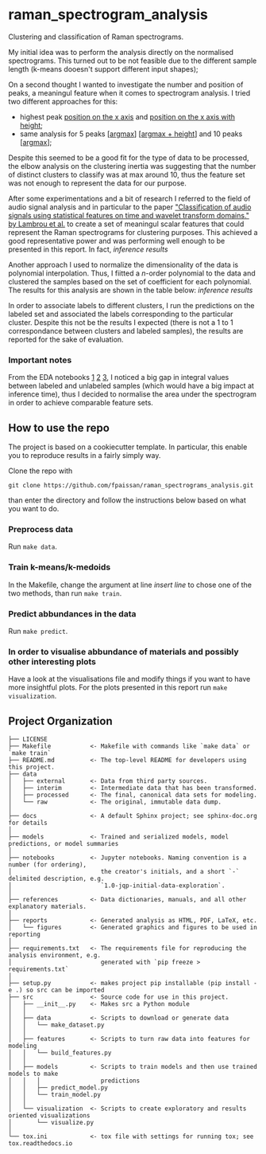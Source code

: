 raman_spectrogram_analysis
==============================

Clustering and classification of Raman spectrograms.

My initial idea was to perform the analysis directly on the normalised spectrograms. This turned out to be not feasible due to the different sample length (k-means dooesn't support different input shapes);

On a second thought I wanted to investigate the number and position of peaks, a meaningul feature when it comes to spectrogram analysis. I tried two different approaches for this:
- highest peak [position on the x axis](notebooks/fp-model-with-peak1-argmax.ipynb) and [position on the x axis with height](notebooks/fp-model-with-maxpeak2d.ipynb);
- same analysis for 5 peaks \[[argmax](notebooks/fp-model-5-maxpeak-argmax.ipynb)\] \[[argmax + height](notebooks/fp-model-5-maxpeak-2d.ipynb)\] and 10 peaks \[[argmax](notebooks/fp-model-10-maxpeak-argmax.ipynb)\];

Despite this seemed to be a good fit for the type of data to be processed, the elbow analysis on the clustering inertia was suggesting that the number of distinct clusters to classify was at max around 10, thus the feature set was not enough to represent the data for our purpose.

After some experimentations and a bit of research I referred to the field of audio signal analysis and in particular to the paper ["Classification of audio signals using statistical features on time and wavelet transform domains." by Lambrou et al.](references/papers/ic982120.pdf) to create a set of meaningul scalar features that could represent the Raman spectrograms for clustering purposes.
This achieved a good representative power and was performing well enough to be presented in this report. In fact, *inference results*

Another approach I used to normalize the dimensionality of the data is polynomial interpolation. Thus, I fiitted a *n*-order polynomial to the data and clustered the samples based on the set of coefficient for each polynomial. The results for this analysis are shown in the table below:
*inference results*

In order to associate labels to different clusters, I run the predictions on the labeled set and associated the labels corresponding to the particular cluster.
Despite this not be the results I expected (there is not a 1 to 1 correspondance between clusters and labeled samples), the results are reported for the sake of evaluation.

### Important notes
From the EDA notebooks [1](notebooks/fp-eda-S1-raman-data.ipynb) [2](notebooks/fp-eda-S2-raman-data.ipynb) [3](notebooks/README-consegne.pynb), I noticed a big gap in integral values between labeled and unlabeled samples (which would have a big impact at inference time), thus I decided to normalise the area under the spectrogram in order to achieve comparable feature sets.

## How to use the repo

The project is based on a cookiecutter template. In particular, this enable you to reproduce results in a fairly simply way.

Clone the repo with 

`git clone https://github.com/fpaissan/raman_spectrograms_analysis.git`

than enter the directory and follow the instructions below based on what you want to do.

### Preprocess data
Run `make data`.

### Train k-means/k-medoids
In the Makefile, change the argument at line *insert line* to chose one of the two methods, than run `make train`.

### Predict abbundances in the data
Run `make predict`.

### In order to visualise abbundance of materials and possibly other interesting plots
Have a look at the visualisations file and modify things if you want to have more insightful plots.
For the plots presented in this report run `make visualization`.

Project Organization
------------

    ├── LICENSE
    ├── Makefile           <- Makefile with commands like `make data` or `make train`
    ├── README.md          <- The top-level README for developers using this project.
    ├── data
    │   ├── external       <- Data from third party sources.
    │   ├── interim        <- Intermediate data that has been transformed.
    │   ├── processed      <- The final, canonical data sets for modeling.
    │   └── raw            <- The original, immutable data dump.
    │
    ├── docs               <- A default Sphinx project; see sphinx-doc.org for details
    │
    ├── models             <- Trained and serialized models, model predictions, or model summaries
    │
    ├── notebooks          <- Jupyter notebooks. Naming convention is a number (for ordering),
    │                         the creator's initials, and a short `-` delimited description, e.g.
    │                         `1.0-jqp-initial-data-exploration`.
    │
    ├── references         <- Data dictionaries, manuals, and all other explanatory materials.
    │
    ├── reports            <- Generated analysis as HTML, PDF, LaTeX, etc.
    │   └── figures        <- Generated graphics and figures to be used in reporting
    │
    ├── requirements.txt   <- The requirements file for reproducing the analysis environment, e.g.
    │                         generated with `pip freeze > requirements.txt`
    │
    ├── setup.py           <- makes project pip installable (pip install -e .) so src can be imported
    ├── src                <- Source code for use in this project.
    │   ├── __init__.py    <- Makes src a Python module
    │   │
    │   ├── data           <- Scripts to download or generate data
    │   │   └── make_dataset.py
    │   │
    │   ├── features       <- Scripts to turn raw data into features for modeling
    │   │   └── build_features.py
    │   │
    │   ├── models         <- Scripts to train models and then use trained models to make
    │   │   │                 predictions
    │   │   ├── predict_model.py
    │   │   └── train_model.py
    │   │
    │   └── visualization  <- Scripts to create exploratory and results oriented visualizations
    │       └── visualize.py
    │
    └── tox.ini            <- tox file with settings for running tox; see tox.readthedocs.io

